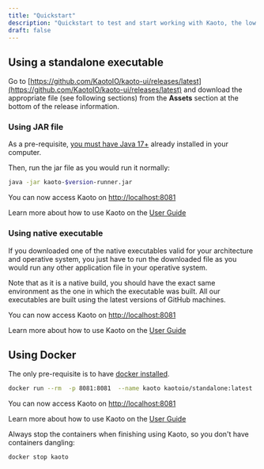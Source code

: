 ```yaml
---
title: "Quickstart"
description: "Quickstart to test and start working with Kaoto, the low code and no code integration orchestration tool."
draft: false
---
```


## Using a standalone executable

Go to [https://github.com/KaotoIO/kaoto-ui/releases/latest](https://github.com/KaotoIO/kaoto-ui/releases/latest) and download the appropriate file (see following sections) from the **Assets** section at the bottom of the release information.

### Using JAR file

As a pre-requisite, [you must have Java 17+](https://adoptium.net) already installed in your computer.

Then, run the jar file as you would run it normally:

```bash
java -jar kaoto-$version-runner.jar
```

You can now access Kaoto on [http://localhost:8081](http://localhost:8081)

Learn more about how to use Kaoto on the [User Guide](/docs/user-guide)

### Using native executable

If you downloaded one of the native executables valid for your architecture and operative system, you just have to run the downloaded file as you would run any other application file in your operative system.

Note that as it is a native build, you should have the exact same environment as the one in which the executable was built. All our executables are built using the latest versions of GitHub machines.

You can now access Kaoto on [http://localhost:8081](http://localhost:8081)

Learn more about how to use Kaoto on the [User Guide](/docs/user-guide)


## Using Docker

The only pre-requisite is to have [docker installed](https://docs.docker.com/get-docker/).

```bash
docker run --rm  -p 8081:8081  --name kaoto kaotoio/standalone:latest
```

You can now access Kaoto on [http://localhost:8081](http://localhost:8081)

Learn more about how to use Kaoto on the [User Guide](/docs/user-guide)

Always stop the containers when finishing using Kaoto, so you don't have containers dangling:

```bash
docker stop kaoto
```


